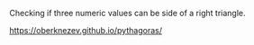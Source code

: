 Checking if three numeric values can be side of a right triangle.

https://oberknezev.github.io/pythagoras/
